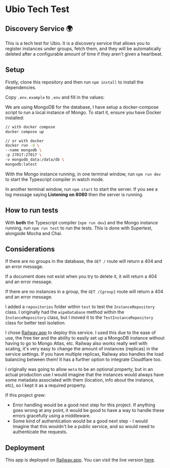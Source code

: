 # Ubio Tech Test
## Discovery Service 🌍

This is a tech test for Ubio. It is a discovery service that allows you to register instances under groups, fetch them, and they will be automatically deleted after a configurable amount of time if they aren't given a heartbeat.

## Setup

Firstly, clone this repository and then run `npm install` to install the dependencies.

Copy `.env.example` to `.env` and fill in the values:

We are using MongoDB for the database, I have setup a docker-compose script to run a local instance of Mongo. To start it, ensure you have Docker installed:

```bash
// with docker compose
docker compose up

// or with docker
docker run -d \
--name mongodb \
-p 27017:27017 \
-v mongodb_data:/data/db \
mongodb:latest
```

With the Mongo instance running, in one terminal window, run `npm run dev` to start the Typescript compiler in watch mode.

In another terminal window, run `npm start` to start the server. If you see a log message saying **Listening on 8080** then the server is running.

## How to run tests

With **both** the Typescript compiler (`npm run dev`) and the Mongo instance running, run `npm run test` to run the tests. This is done with Supertest, alongside Mocha and Chai.

## Considerations

If there are no groups in the database, the `GET /` route will return a 404 and an error message.

If a document does not exist when you try to delete it, it will return a 404 and an error message.

If there are no instances in a group, the `GET /{group}` route will return a 404 and an error message.

I added a `repositories` folder within `test` to test the `InstanceRepository` class. I originally had the `wipeDatabase` method within the `InstanceRepository` class, but I moved it to the `TestInstanceRepository` class for better test isolation.

I chose [Railway.app](https://railway.app) to deploy this service. I used this due to the ease of use, the free tier and the ability to easily set up a MongoDB instance without having to go to Mongo Atlas, etc. Railway also works really well with scaling, it's very easy to change the amount of instances (replicas) in the service settings. If you have multiple replicas, Railway also handles the load balancing between them! It has a further option to integrate Cloudflare too.

I originally was going to allow `meta` to be an optional property, but in an actual production use I would imagine that the instances would always have some metadata associated with them (location, info about the instance, etc), so I kept it as a required property.

If this project grew:

-   Error handling would be a good next step for this project. If anything goes wrong at any point, it would be good to have a way to handle these errors gracefully using a middleware.
-   Some kind of authentication would be a good next step - I would imagine that this wouldn't be a public service, and so would need to authenticate the requests.

## Deployment

This app is deployed on [Railway.app](https://railway.app). You can visit the live version [here](https://ubio-tt-production.up.railway.app/).
